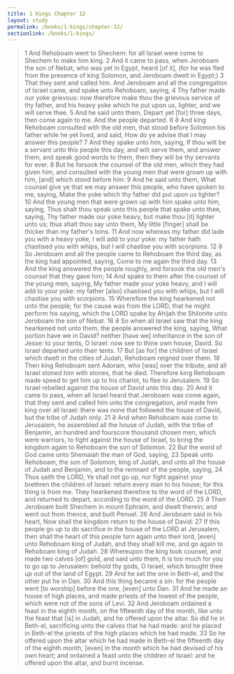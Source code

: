 ```yaml
---
title: 1 Kings Chapter 12
layout: study
permalink: /books/1-kings/chapter-12/
sectionlink: /books/1-kings/
---
```


> 1 And Rehoboam went to Shechem: for all Israel were come to Shechem to make him king.
> 2 And it came to pass, when Jeroboam the son of Nebat, who was yet in Egypt, heard [of it], (for he was fled from the presence of king Solomon, and Jeroboam dwelt in Egypt;)
> 3 That they sent and called him. And Jeroboam and all the congregation of Israel came, and spake unto Rehoboam, saying,
> 4 Thy father made our yoke grievous: now therefore make thou the grievous service of thy father, and his heavy yoke which he put upon us, lighter, and we will serve thee.
> 5 And he said unto them, Depart yet [for] three days, then come again to me. And the people departed.
> 6 ∂ And king Rehoboam consulted with the old men, that stood before Solomon his father while he yet lived, and said, How do ye advise that I may answer this people?
> 7 And they spake unto him, saying, If thou wilt be a servant unto this people this day, and wilt serve them, and answer them, and speak good words to them, then they will be thy servants for ever.
> 8 But he forsook the counsel of the old men, which they had given him, and consulted with the young men that were grown up with him, [and] which stood before him:
> 9 And he said unto them, What counsel give ye that we may answer this people, who have spoken to me, saying, Make the yoke which thy father did put upon us lighter?
> 10 And the young men that were grown up with him spake unto him, saying, Thus shalt thou speak unto this people that spake unto thee, saying, Thy father made our yoke heavy, but make thou [it] lighter unto us; thus shalt thou say unto them, My little [finger] shall be thicker than my father's loins.
> 11 And now whereas my father did lade you with a heavy yoke, I will add to your yoke: my father hath chastised you with whips, but I will chastise you with scorpions.
> 12 ∂ So Jeroboam and all the people came to Rehoboam the third day, as the king had appointed, saying, Come to me again the third day.
> 13 And the king answered the people roughly, and forsook the old men's counsel that they gave him;
> 14 And spake to them after the counsel of the young men, saying, My father made your yoke heavy, and I will add to your yoke: my father [also] chastised you with whips, but I will chastise you with scorpions.
> 15 Wherefore the king hearkened not unto the people; for the cause was from the LORD, that he might perform his saying, which the LORD spake by Ahijah the Shilonite unto Jeroboam the son of Nebat.
> 16 ∂ So when all Israel saw that the king hearkened not unto them, the people answered the king, saying, What portion have we in David? neither [have we] inheritance in the son of Jesse: to your tents, O Israel: now see to thine own house, David. So Israel departed unto their tents.
> 17 But [as for] the children of Israel which dwelt in the cities of Judah, Rehoboam reigned over them.
> 18 Then king Rehoboam sent Adoram, who [was] over the tribute; and all Israel stoned him with stones, that he died. Therefore king Rehoboam made speed to get him up to his chariot, to flee to Jerusalem.
> 19 So Israel rebelled against the house of David unto this day.
> 20 And it came to pass, when all Israel heard that Jeroboam was come again, that they sent and called him unto the congregation, and made him king over all Israel: there was none that followed the house of David, but the tribe of Judah only.
> 21 ∂ And when Rehoboam was come to Jerusalem, he assembled all the house of Judah, with the tribe of Benjamin, an hundred and fourscore thousand chosen men, which were warriors, to fight against the house of Israel, to bring the kingdom again to Rehoboam the son of Solomon.
> 22 But the word of God came unto Shemaiah the man of God, saying,
> 23 Speak unto Rehoboam, the son of Solomon, king of Judah, and unto all the house of Judah and Benjamin, and to the remnant of the people, saying,
> 24 Thus saith the LORD, Ye shall not go up, nor fight against your brethren the children of Israel: return every man to his house; for this thing is from me. They hearkened therefore to the word of the LORD, and returned to depart, according to the word of the LORD.
> 25 ∂ Then Jeroboam built Shechem in mount Ephraim, and dwelt therein; and went out from thence, and built Penuel.
> 26 And Jeroboam said in his heart, Now shall the kingdom return to the house of David:
> 27 If this people go up to do sacrifice in the house of the LORD at Jerusalem, then shall the heart of this people turn again unto their lord, [even] unto Rehoboam king of Judah, and they shall kill me, and go again to Rehoboam king of Judah.
> 28 Whereupon the king took counsel, and made two calves [of] gold, and said unto them, It is too much for you to go up to Jerusalem: behold thy gods, O Israel, which brought thee up out of the land of Egypt.
> 29 And he set the one in Beth-el, and the other put he in Dan.
> 30 And this thing became a sin: for the people went [to worship] before the one, [even] unto Dan.
> 31 And he made an house of high places, and made priests of the lowest of the people, which were not of the sons of Levi.
> 32 And Jeroboam ordained a feast in the eighth month, on the fifteenth day of the month, like unto the feast that [is] in Judah, and he offered upon the altar. So did he in Beth-el, sacrificing unto the calves that he had made: and he placed in Beth-el the priests of the high places which he had made.
> 33 So he offered upon the altar which he had made in Beth-el the fifteenth day of the eighth month, [even] in the month which he had devised of his own heart; and ordained a feast unto the children of Israel: and he offered upon the altar, and burnt incense.
